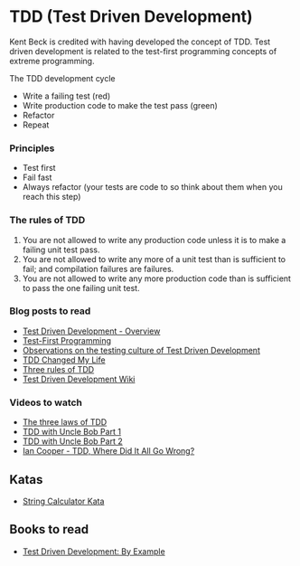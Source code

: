 # TDD (Test Driven Development)
Kent Beck is credited with having developed the concept of TDD. Test driven development is related to the test-first programming concepts of extreme programming.

The TDD development cycle
- Write a failing test (red)
- Write production code to make the test pass (green)
- Refactor
- Repeat

### Principles
- Test first
- Fail fast
- Always refactor (your tests are code to so think about them when you reach this step)

### The rules of TDD
1. You are not allowed to write any production code unless it is to make a failing unit test pass.
2. You are not allowed to write any more of a unit test than is sufficient to fail; and compilation failures are failures.
3. You are not allowed to write any more production code than is sufficient to pass the one failing unit test.

### Blog posts to read
- [Test Driven Development - Overview](https://www.agilealliance.org/glossary/tdd/)
- [Test-First Programming](https://www.versionone.com/agile-101/agile-software-programming-best-practices/test-first-programming/)
- [Observations on the testing culture of Test Driven Development](https://link.medium.com/Tj9YuKWJZW)
- [TDD Changed My Life](https://medium.com/@_ericelliott/tdd-changed-my-life-5af0ce099f80)
- [Three rules of TDD](http://butunclebob.com/ArticleS.UncleBob.TheThreeRulesOfTdd)
- [Test Driven Development Wiki](https://github.com/testdouble/contributing-tests/wiki/Test-Driven-Development)

### Videos to watch
- [The three laws of TDD](https://www.youtube.com/watch?v=qkblc5WRn-U)  
- [TDD with Uncle Bob Part 1](https://cleancoders.com/episode/clean-code-episode-6-p1/show)  
- [TDD with Uncle Bob Part 2](https://cleancoders.com/episode/clean-code-episode-6-p2/show)  
- [Ian Cooper - TDD, Where Did It All Go Wrong?](https://youtu.be/EZ05e7EMOLM)  

## Katas
- [String Calculator Kata](https://github.com/MYOB-Technology/General_Developer/blob/master/katas/kata-string-calculator/kata-string-calculator.md)  

## Books to read
- [Test Driven Development: By Example](https://www.amazon.com/Test-Driven-Development-Kent-Beck/dp/0321146530)